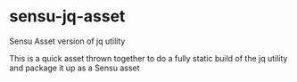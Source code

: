 # sensu-jq-asset
Sensu Asset version of jq utility

This is a quick asset thrown together to do a fully static build of the jq utility and package it up as a Sensu asset
